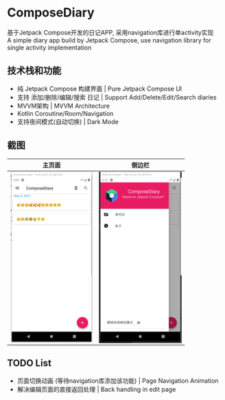 # ComposeDiary
基于Jetpack Compose开发的日记APP, 采用navigation库进行单activity实现  
A simple diary app build by Jetpack Compose, use navigation library for single activity implementation

## 技术栈和功能
* 纯 Jetpack Compose 构建界面 | Pure Jetpack Compose UI
* 支持 添加/删除/编辑/搜索 日记 | Support Add/Delete/Edit/Search diaries
* MVVM架构 | MVVM Architecture
* Kotlin Coroutine/Room/Navigation
* 支持夜间模式(自动切换) | Dark Mode

## 截图
| 主页面 | 侧边栏 |
| ----- | ------|
| <img src="img/ss-1.png" align="left" height="400">| <img src="img/ss-2.png" align="left" height="400">|


## TODO List
* 页面切换动画 (等待navigation库添加该功能) | Page Navigation Animation
* 解决编辑页面的直接返回处理 | Back handling in edit page
